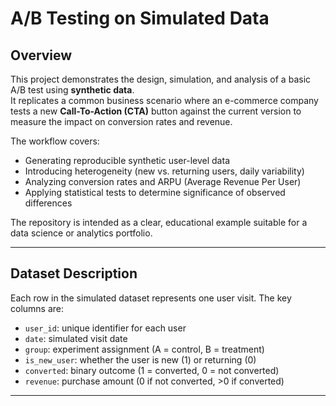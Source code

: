 # A/B Testing on Simulated Data

## Overview
This project demonstrates the design, simulation, and analysis of a basic A/B test using **synthetic data**.  
It replicates a common business scenario where an e-commerce company tests a new **Call-To-Action (CTA)** button against the current version to measure the impact on conversion rates and revenue.  

The workflow covers:
- Generating reproducible synthetic user-level data  
- Introducing heterogeneity (new vs. returning users, daily variability)  
- Analyzing conversion rates and ARPU (Average Revenue Per User)  
- Applying statistical tests to determine significance of observed differences  

The repository is intended as a clear, educational example suitable for a data science or analytics portfolio.

---

## Dataset Description
Each row in the simulated dataset represents one user visit. The key columns are:
- `user_id`: unique identifier for each user  
- `date`: simulated visit date  
- `group`: experiment assignment (A = control, B = treatment)  
- `is_new_user`: whether the user is new (1) or returning (0)  
- `converted`: binary outcome (1 = converted, 0 = not converted)  
- `revenue`: purchase amount (0 if not converted, >0 if converted)  

---